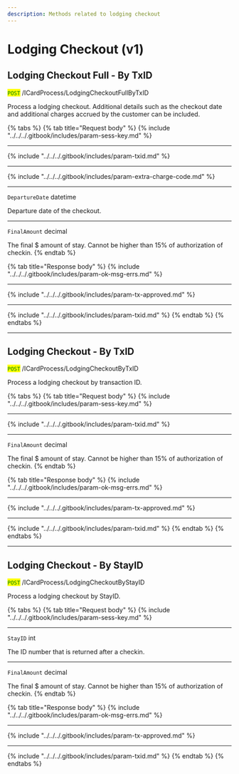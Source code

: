 ```yaml
---
description: Methods related to lodging checkout
---
```


# Lodging Checkout (v1)

## Lodging Checkout Full - By TxID

<mark style="color:green;">`POST`</mark> /ICardProcess/LodgingCheckoutFullByTxID

Process a lodging checkout. Additional details such as the checkout date and additional charges accrued by the customer can be included.

{% tabs %}
{% tab title="Request body" %}
{% include "../../../.gitbook/includes/param-sess-key.md" %}

***

{% include "../../../.gitbook/includes/param-txid.md" %}

***

{% include "../../../.gitbook/includes/param-extra-charge-code.md" %}

***

`DepartureDate` datetime

Departure date of the checkout.

***

`FinalAmount` decimal

The final $ amount of stay. Cannot be higher than 15% of authorization of checkin.
{% endtab %}

{% tab title="Response body" %}
{% include "../../../.gitbook/includes/param-ok-msg-errs.md" %}

***

{% include "../../../.gitbook/includes/param-tx-approved.md" %}

***

{% include "../../../.gitbook/includes/param-txid.md" %}
{% endtab %}
{% endtabs %}

***

## Lodging Checkout - By TxID

<mark style="color:green;">`POST`</mark> /ICardProcess/LodgingCheckoutByTxID

Process a lodging checkout by transaction ID.

{% tabs %}
{% tab title="Request body" %}
{% include "../../../.gitbook/includes/param-sess-key.md" %}

***

{% include "../../../.gitbook/includes/param-txid.md" %}

***

`FinalAmount` decimal

The final $ amount of stay. Cannot be higher than 15% of authorization of checkin.
{% endtab %}

{% tab title="Response body" %}
{% include "../../../.gitbook/includes/param-ok-msg-errs.md" %}

***

{% include "../../../.gitbook/includes/param-tx-approved.md" %}

***

{% include "../../../.gitbook/includes/param-txid.md" %}
{% endtab %}
{% endtabs %}

***

## Lodging Checkout - By StayID

<mark style="color:green;">`POST`</mark> /ICardProcess/LodgingCheckoutByStayID

Process a lodging checkout by StayID.

{% tabs %}
{% tab title="Request body" %}
{% include "../../../.gitbook/includes/param-sess-key.md" %}

***

`StayID` int

The ID number that is returned after a checkin.

***

`FinalAmount` decimal

The final $ amount of stay. Cannot be higher than 15% of authorization of checkin.
{% endtab %}

{% tab title="Response body" %}
{% include "../../../.gitbook/includes/param-ok-msg-errs.md" %}

***

{% include "../../../.gitbook/includes/param-tx-approved.md" %}

***

{% include "../../../.gitbook/includes/param-txid.md" %}
{% endtab %}
{% endtabs %}
